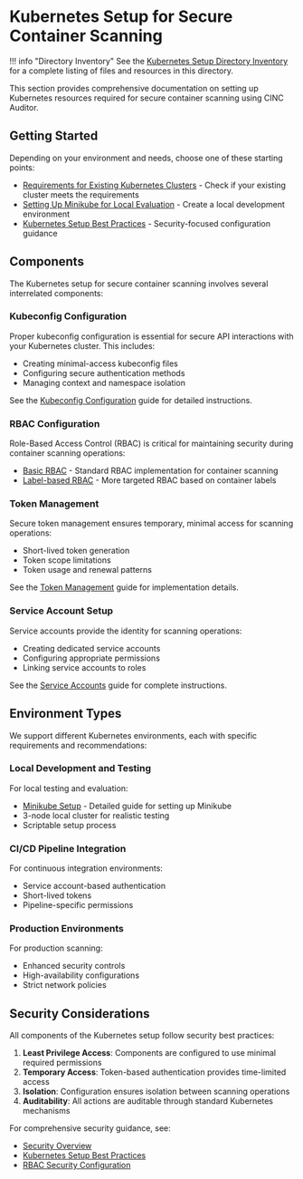 # Kubernetes Setup for Secure Container Scanning

!!! info "Directory Inventory"
    See the [Kubernetes Setup Directory Inventory](inventory.md) for a complete listing of files and resources in this directory.

This section provides comprehensive documentation on setting up Kubernetes resources required for secure container scanning using CINC Auditor.

## Getting Started

Depending on your environment and needs, choose one of these starting points:

- [Requirements for Existing Kubernetes Clusters](existing-cluster-requirements.md) - Check if your existing cluster meets the requirements
- [Setting Up Minikube for Local Evaluation](minikube-setup.md) - Create a local development environment
- [Kubernetes Setup Best Practices](best-practices.md) - Security-focused configuration guidance

## Components

The Kubernetes setup for secure container scanning involves several interrelated components:

### Kubeconfig Configuration

Proper kubeconfig configuration is essential for secure API interactions with your Kubernetes cluster. This includes:

- Creating minimal-access kubeconfig files
- Configuring secure authentication methods
- Managing context and namespace isolation

See the [Kubeconfig Configuration](../configuration/kubeconfig/index.md) guide for detailed instructions.

### RBAC Configuration

Role-Based Access Control (RBAC) is critical for maintaining security during container scanning operations:

- [Basic RBAC](../rbac/index.md) - Standard RBAC implementation for container scanning
- [Label-based RBAC](../rbac/label-based.md) - More targeted RBAC based on container labels

### Token Management

Secure token management ensures temporary, minimal access for scanning operations:

- Short-lived token generation
- Token scope limitations
- Token usage and renewal patterns

See the [Token Management](../tokens/index.md) guide for implementation details.

### Service Account Setup

Service accounts provide the identity for scanning operations:

- Creating dedicated service accounts
- Configuring appropriate permissions
- Linking service accounts to roles

See the [Service Accounts](../service-accounts/index.md) guide for complete instructions.

## Environment Types

We support different Kubernetes environments, each with specific requirements and recommendations:

### Local Development and Testing

For local testing and evaluation:

- [Minikube Setup](minikube-setup.md) - Detailed guide for setting up Minikube
- 3-node local cluster for realistic testing
- Scriptable setup process

### CI/CD Pipeline Integration

For continuous integration environments:

- Service account-based authentication
- Short-lived tokens
- Pipeline-specific permissions

### Production Environments

For production scanning:

- Enhanced security controls
- High-availability configurations
- Strict network policies

## Security Considerations

All components of the Kubernetes setup follow security best practices:

1. **Least Privilege Access**: Components are configured to use minimal required permissions
2. **Temporary Access**: Token-based authentication provides time-limited access
3. **Isolation**: Configuration ensures isolation between scanning operations
4. **Auditability**: All actions are auditable through standard Kubernetes mechanisms

For comprehensive security guidance, see:

- [Security Overview](../security/index.md)
- [Kubernetes Setup Best Practices](best-practices.md)
- [RBAC Security Configuration](../security/principles/least-privilege.md)
